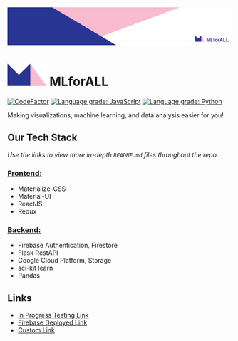 <img src="frontend/src/pictures/backgrounds/banner.jpeg" />

# <img src="frontend/src/pictures/backgrounds/logo.png" height="50"/> MLforALL 

[![CodeFactor](https://www.codefactor.io/repository/github/lenghuang/mlforall/badge)](https://www.codefactor.io/repository/github/lenghuang/mlforall)
[![Language grade: JavaScript](https://img.shields.io/lgtm/grade/javascript/g/lenghuang/MLforAll.svg?logo=lgtm&logoWidth=18)](https://lgtm.com/projects/g/lenghuang/MLforAll/context:javascript)
[![Language grade: Python](https://img.shields.io/lgtm/grade/python/g/lenghuang/MLforAll.svg?logo=lgtm&logoWidth=18)](https://lgtm.com/projects/g/lenghuang/MLforAll/context:python)

Making visualizations, machine learning, and data analysis easier for you!

## Our Tech Stack

_Use the links to view more in-depth `README.md` files throughout the repo._

### [Frontend:](https://github.com/lenghuang/MLforAll/tree/master/frontend/src)

-   Materialize-CSS
-   Material-UI
-   ReactJS
-   Redux

### [Backend:](https://github.com/lenghuang/MLforAll/tree/master/api)

-   Firebase Authentication, Firestore
-   Flask RestAPI
-   Google Cloud Platform, Storage
-   sci-kit learn
-   Pandas

## Links

-   [In Progress Testing Link](https://lenghuang.github.io/MLforAll/)
-   [Firebase Deployed Link](https://mlforall-14bf7.firebaseapp.com/)
-   [Custom Link](mlforall.xyz)
